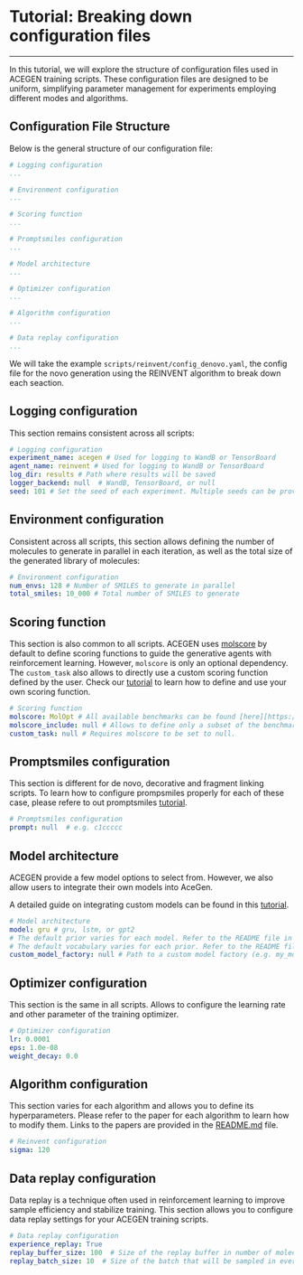 # Tutorial: Breaking down configuration files

---

In this tutorial, we will explore the structure of configuration files used in ACEGEN training scripts. These configuration files are designed to be uniform, simplifying parameter management for experiments employing different modes and algorithms.

## Configuration File Structure

Below is the general structure of our configuration file:

```yaml
# Logging configuration
...

# Environment configuration
...

# Scoring function
...

# Promptsmiles configuration
...

# Model architecture
...

# Optimizer configuration
...

# Algorithm configuration
...

# Data replay configuration
...
```

We will take the example `scripts/reinvent/config_denovo.yaml`, the config file for the novo generation using the REINVENT algorithm to break down each seaction.

## Logging configuration

This section remains consistent across all scripts:


```yaml
# Logging configuration
experiment_name: acegen # Used for logging to WandB or TensorBoard
agent_name: reinvent # Used for logging to WandB or TensorBoard
log_dir: results # Path where results will be saved
logger_backend: null  # WandB, TensorBoard, or null
seed: 101 # Set the seed of each experiment. Multiple seeds can be provided as a list for sequential experiments, e.g., [101, 102, 103]
```

## Environment configuration

Consistent across all scripts, this section allows defining the number of molecules to generate in parallel in each iteration, as well as the total size of the generated library of molecules:

```yaml
# Environment configuration
num_envs: 128 # Number of SMILES to generate in parallel
total_smiles: 10_000 # Total number of SMILES to generate
```

## Scoring function

This section is also common to all scripts. ACEGEN uses [molscore](https://github.com/MorganCThomas/MolScore) by default to define scoring functions to guide the generative agents with reinforcement learning. However, `molscore` is only an optional dependency. The `custom_task` also allows to directly use a custom scoring function defined by the user. Check our [tutorial](tutorials/adding_custom_model.md) to learn how to define and use your own scoring function.

```yaml
# Scoring function
molscore: MolOpt # All available benchmarks can be found [here][https://github.com/MorganCThomas/MolScore/tree/develop/molscore/configs]
molscore_include: null # Allows to define only a subset of the benchmark scoring function (e.g. ["Albuterol_similarity"])
custom_task: null # Requires molscore to be set to null.
```

## Promptsmiles configuration

This section is different for de novo, decorative and fragment linking scripts. To learn how to configure prompsmiles properly for each of these case, please refere to out promptsmiles [tutorial](tutorials/using_promptsmiles.md).

```yaml
# Promptsmiles configuration
prompt: null  # e.g. c1ccccc
```

## Model architecture

ACEGEN provide a few model options to select from. However, we also allow users to integrate their own models into AceGen.

A detailed guide on integrating custom models can be found in this [tutorial](tutorials/adding_custom_model.md).

```yaml
# Model architecture
model: gru # gru, lstm, or gpt2
# The default prior varies for each model. Refer to the README file in the root directory for more information.
# The default vocabulary varies for each prior. Refer to the README file in the root directory for more information.
custom_model_factory: null # Path to a custom model factory (e.g. my_module.create_model)
```

## Optimizer configuration

This section is the same in all scripts. Allows to configure the learning rate and other parameter of the training optimizer.

```yaml
# Optimizer configuration
lr: 0.0001
eps: 1.0e-08
weight_decay: 0.0
```

## Algorithm configuration

This section varies for each algorithm and allows you to define its hyperparameters. Please refer to the paper for each algorithm to learn how to modify them. Links to the papers are provided in the [README.md](https://github.com/Acellera/acegen-open) file.

```yaml
# Reinvent configuration
sigma: 120
```

## Data replay configuration

Data replay is a technique often used in reinforcement learning to improve sample efficiency and stabilize training. This section allows you to configure data replay settings for your ACEGEN training scripts.

```yaml
# Data replay configuration
experience_replay: True
replay_buffer_size: 100  # Size of the replay buffer in number of molecules
replay_batch_size: 10  # Size of the batch that will be sampled in every iteration to mix with the data generated by the RL agent.
```
